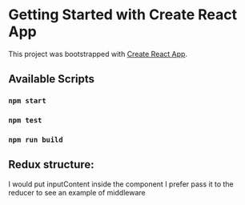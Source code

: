 # Getting Started with Create React App

This project was bootstrapped with [Create React App](https://github.com/facebook/create-react-app).

## Available Scripts



### `npm start`



### `npm test`



### `npm run build`

## Redux structure:
I would put inputContent inside the component
I prefer pass it to the reducer to see an example of middleware

